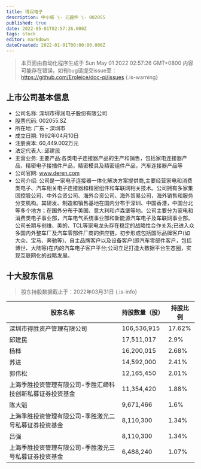```yaml
---
title: 得润电子
description: 中小板 \- 元器件 \- 002055
published: true
date: 2022-05-01T02:57:26.000Z
tags: stock
editor: markdown
dateCreated: 2022-01-01T00:00:00.000Z
---
```


> 本页面由自动化程序生成于 Sun May 01 2022 02:57:26 GMT+0800
> 内容可能存在错误，如有bug请提交issue至：https://github.com/Eroleice/doc-pi/issues
{.is-warning}

## 上市公司基本信息
- 公司名称: 深圳市得润电子股份有限公司
- 股票代码: 002055.SZ
- 所在地: 广东 - 深圳市
- 成立日期: 1992年04月10日
- 注册资本: 60,449.002万元
- 法定代表人: 邱建民
- 主营业务: 主要产品:各类电子连接器产品的生产和销售，包括家电连接器产品，精密电子接插件产品，精密模具及精密组件产品，汽车连接器产品等
- 公司官网: www.deren.com
- 公司介绍: 公司是一家电子连接器一体化解决方案提供商,主要经营家电和消费类电子、汽车相关电子连接器和精密组件和车联网相关技术。公司拥有多家集团控股公司、中外合资公司、海外合资公司、海外贸易公司，海外销售和服务分支机构。其研发、制造和销售基地在国内分布于深圳、中国香港，中国台北等多个地方；在国外分布于美国、意大利和卢森堡等地。公司主要分为家电和消费类电子事业部，汽车电气系统事业部和新能源汽车电子及车联网事业部。公司长期与创维、美的、TCL等家电龙头存在稳定的战略性合作关系;已进入众多国内外整车厂及汽车零部件厂商的供应链，初步形成包括国际品牌客户(如大众、宝马、奔驰等)、自主品牌客户以及设备客户(即汽车零部件客户，包括博世、大陆等)在内的汽车电子客户平台;公司立足打造大数据平台生态圈，实现互联网化的战略发展。


## 十大股东信息
> 股东持股数据截止于：2022年03月31日
{.is-info}

| 股东名称 | 持股数量（股） | 持股比例 |
| --- | --- | --- |
| 深圳市得胜资产管理有限公司 | 106,536,915 | 17.62% |
| 邱建民 | 17,511,017 | 2.9% |
| 杨桦 | 16,200,015 | 2.68% |
| 苏进 | 14,592,000 | 2.41% |
| 郭伟松 | 12,165,450 | 2.01% |
| 上海季胜投资管理有限公司-季胜汇缔科技创新私募证券投资基金 | 11,354,420 | 1.88% |
| 陈大魁 | 9,671,466 | 1.6% |
| 上海季胜投资管理有限公司-季胜激光二号私募证券投资基金 | 8,110,300 | 1.34% |
| 吕强 | 8,110,300 | 1.34% |
| 上海季胜投资管理有限公司-季胜激光三号私募证券投资基金 | 6,488,240 | 1.07% |





